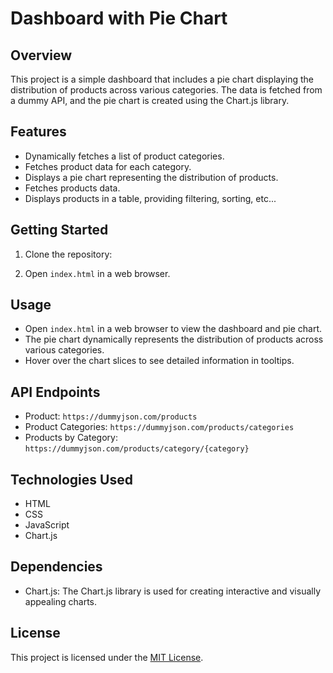 # Dashboard with Pie Chart

## Overview

This project is a simple dashboard that includes a pie chart displaying the distribution of products across various categories. The data is fetched from a dummy API, and the pie chart is created using the Chart.js library.

## Features

- Dynamically fetches a list of product categories.
- Fetches product data for each category.
- Displays a pie chart representing the distribution of products.
- Fetches products data.
- Displays products in a table, providing filtering, sorting, etc...


## Getting Started

1. Clone the repository:

2. Open `index.html` in a web browser.

## Usage

- Open `index.html` in a web browser to view the dashboard and pie chart.
- The pie chart dynamically represents the distribution of products across various categories.
- Hover over the chart slices to see detailed information in tooltips.

## API Endpoints

- Product: `https://dummyjson.com/products`
- Product Categories: `https://dummyjson.com/products/categories`
- Products by Category: `https://dummyjson.com/products/category/{category}`

## Technologies Used

- HTML
- CSS
- JavaScript
- Chart.js

## Dependencies

- Chart.js: The Chart.js library is used for creating interactive and visually appealing charts.

## License

This project is licensed under the [MIT License](LICENSE).

